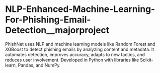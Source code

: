 # NLP-Enhanced-Machine-Learning-For-Phishing-Email-Detection__majorproject
PhishNet uses NLP and machine learning models like Random Forest and XGBoost to detect phishing emails by analyzing content and metadata. It automates detection, improves accuracy, adapts to new tactics, and reduces user involvement. Developed in Python with libraries like Scikit-learn, Pandas, and NumPy.
